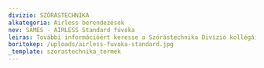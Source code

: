 ```yaml
---
divizio: SZÓRÁSTECHNIKA
alkategoria: Airless berendezések
nev: SAMES - AIRLESS Standard fúvóka
leiras: További információért keresse a Szórástechnika Divízió kollégáit
boritokep: /uploads/airless-fuvoka-standard.jpg
_template: szorastechnika_termek
---
```


